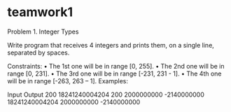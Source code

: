 # teamwork1

Problem 1.	Integer Types

Write program that receives 4 integers and prints them, on a single line, separated by spaces.

Constraints:
•	The 1st one will be in range [0, 255].
•	The 2nd one will be in range [0, 231].
•	The 3rd one will be in range [-231, 231 - 1].
•	The 4th one will be in range [-263, 263 – 1].
Examples:

Input						Output
200							18241240004204	200 2000000000 -2140000000 18241240004204
2000000000
-2140000000

